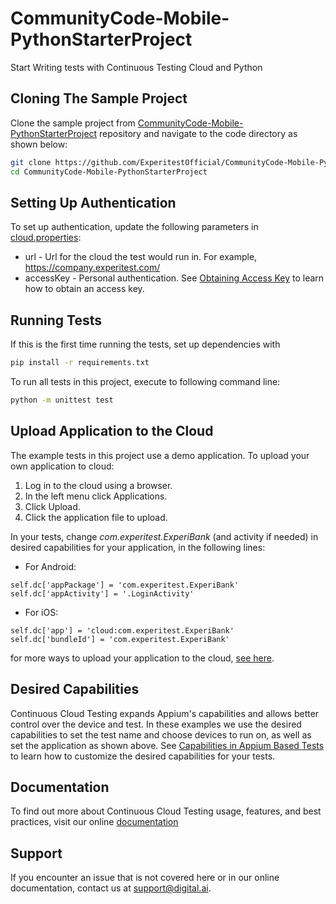 # CommunityCode-Mobile-PythonStarterProject
Start Writing tests with Continuous Testing Cloud and Python
## Cloning The Sample Project

Clone the sample project from [CommunityCode-Mobile-PythonStarterProject](https://github.com/ExperitestOfficial/CommunityCode-Mobile-PythonStarterProject) repository and navigate to the code directory as shown below:

```bash
git clone https://github.com/ExperitestOfficial/CommunityCode-Mobile-PythonStarterProject
cd CommunityCode-Mobile-PythonStarterProject
```


## Setting Up Authentication

To set up authentication, update the following parameters in [cloud.properties](cloud.properties):
* url - Url for the cloud the test would run in. For example, https://company.experitest.com/
* accessKey -  Personal authentication. See [Obtaining Access Key](https://docs.experitest.com/pages/viewpage.action?pageId=52593435) to learn how to obtain an access key.

## Running Tests

If this is the first time running the tests, set up dependencies with
```bash
pip install -r requirements.txt
```
To run all tests in this project, execute to following command line: 

```bash
python -m unittest test
```

## Upload Application to the Cloud

The example tests in this project use a demo application.
To upload your own application to cloud:
1. Log in to the cloud using a browser.
2. In the left menu click Applications.
3. Click Upload.
4. Click the application file to upload.

In your tests, change *com.experitest.ExperiBank* (and activity if needed) in desired capabilities for your application, in the following lines:

* For Android:
```
self.dc['appPackage'] = 'com.experitest.ExperiBank'
self.dc['appActivity'] = '.LoginActivity'
```
* For iOS:
```
self.dc['app'] = 'cloud:com.experitest.ExperiBank'
self.dc['bundleId'] = 'com.experitest.ExperiBank'
```
for more ways to upload your application to the cloud, [see here](https://docs.experitest.com/display/TE/Native+Applications+Testing).

## Desired Capabilities

Continuous Cloud Testing expands Appium's capabilities and allows better control over the device and test.
In these examples we use the desired capabilities to set the test name and choose devices to run on, as well as set the application as shown above.
See [Capabilities in Appium Based Tests](https://docs.experitest.com/display/TE/Capabilties+in+Appium+Based+Tests) to learn how to customize the desired capabilities for your tests.

## Documentation
To find out more about Continuous Cloud Testing usage, features, and best practices, visit our online [documentation](https://docs.experitest.com/display/TE/Test+Execution+Home) 

## Support
If you encounter an issue that is not covered here or in our online documentation, contact us at [support@digital.ai](mailto:support@digital.ai).